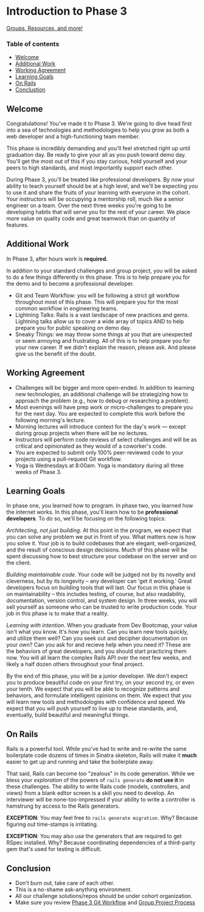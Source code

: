 # Introduction to Phase 3

[Groups, Resources, and more!](../../../wiki)

### Table of contents
* [Welcome](#welcome)
* [Additional Work](#additional-work)
* [Working Agreement](#working-agreement)
* [Learning Goals](#learning-goals)
* [On Rails](#on-rails)
* [Conclustion](#conclusion)

## Welcome

Congratulations! You've made it to Phase 3. We're going to dive head first into a sea of technologies and methodologies to help you grow as both a web developer and a high-functioning team member.

This phase is incredibly demanding and you'll feel stretched right up until graduation day. Be ready to give your all as you push toward demo day.  You'll get the most out of this if you stay curious, hold yourself and your peers to high standards, and most importantly support each other.

During Phase 3, you'll be treated like professional developers.  By now your ability to teach yourself should be at a high level, and we'll be expecting you to use it and share the fruits of your learning with everyone in the cohort. Your instructors will be occupying a mentorship roll, much like a senior engineer on a team. Over the next three weeks you're going to be developing habits that will serve you for the rest of your career. We place more value on quality code and great teamwork than on quantity of features.

## Additional Work

In Phase 3, after hours work is **required.**

In addition to your standard challenges and group project, you will be asked to do a few things differently in this phase.  This is to help prepare you for the demo and to become a professional developer.

- Git and Team Workflow: you will be following a strict git workflow throughout most of this phase.  This will prepare you for the most common workflow in engineering teams.
- Lightning Talks: Rails is a vast landscape of new practices and gems.  Lightning talks allow us to cover a wide array of topics AND to help prepare you for public speaking on demo day.
- Sneaky Things: we may throw some things at you that are unexpected or seem annoying and frustrating.  All of this is to help prepare you for your new career.  If we didn't explain the reason, please ask.  And please give us the benefit of the doubt.

## Working Agreement

- Challenges will be bigger and more open-ended. In addition to learning new technologies, an additional challenge will be strategizing how to approach the problem (e.g., how to debug or researching a problem).
- Most evenings will have prep work or micro-challenges to prepare you for the next day. You are expected to complete this work before the following morning's lecture.
- Morning lectures will introduce context for the day's work — except during group projects when there will be no lectures.
- Instructors will perform code reviews of select challenges and will be as critical and opinionated as they would of a coworker's code.
- You are expected to submit only 100% peer-reviewed code to your projects using a pull-request Git workflow.
- Yoga is Wednesdays at 8:00am. Yoga is mandatory during all three weeks of Phase 3.

## Learning Goals

In phase one, you learned how to program. In phase two, you learned how the internet works. In this phase, you'll learn how to be **professional developers**. To do so, we'll be focusing on the following topics:

_*Architecting, not just building*_. At this point in the program, we expect that you can solve any problem we put in front of you. What matters now is how you solve it. Your job is to build codebases that are elegant, well-organized, and the result of conscious design decisions. Much of this phase will be spent discussing how to best structure your codebase on the server and on the client.

_*Building maintainable code*_. Your code will be judged not by its novelty and cleverness, but by its longevity – any developer can 'get it working.' Great developers focus on building tools that will last. Our focus in this phase is on maintainability – this includes testing, of course, but also readability, documentation, version control, and system design. In three weeks, you will sell yourself as someone who can be trusted to write production code. Your job in this phase is to make that a reality.

_*Learning with intention*_. When you graduate from Dev Bootcmap, your value isn't what you know. It's how you learn. Can you learn new tools quickly, and utilize them well? Can you seek out and decipher documentation on your own? Can you ask for and recieve help when you need it? These are the behaviors of great developers, and you should start practicing them now. You will all learn the complex Rails API over the next few weeks, and likely a half dozen others throughout your final project.

By the end of this phase, you will be a junior developer. We don't expect you to produce beautiful code on your first try, on your second try, or even your tenth. We expect that you will be able to recognize patterns and behaviors, and formulate intelligent opinions on them. We expect that you will learn new tools and methodologies with confidence and speed. We expect that you will push yourself to live up to these standards, and, eventually, build beautiful and meaningful things.

## On Rails

Rails is a powerful tool.  While you've had to write and re-write the same boilerplate code dozens of times in Sinatra skeleton, Rails will make it **much** easier to get up and running and take the boilerplate away.

That said, Rails can become _too_ "zealous" in its code generation.  While we bless your *exploration* of the powers of `rails generate` **do not use it** in these challenges.  The ability to write Rails code (models, controllers, and views) from a blank editor screen is a skill you need to develop.  An interviewer will be none-too-impressed if your ability to write a controller is hamstrung by access to the Rails generators.

**EXCEPTION**:  You may feel free to `rails generate migration`.  Why?  Because figuring out time-stamps is irritating.

**EXCEPTION**:  You may also use the generators that are required to get RSpec installed.  Why?  Because coordinating dependencies of a third-party gem that's used for testing is difficult.

## Conclusion

- Don't burn out, take care of each other.
- This is a no-shame ask-anything environment.
- All our challenge solutions/repos should be under cohort organization.
- Make sure you review [Phase 3 Git Workflow](./git-workflow.md#phase-3-github-workflow) and [Group Project Process](./group_project_process.md)
